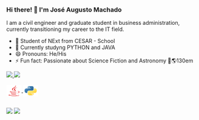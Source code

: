 ### Hi there! 👋 I'm José Augusto Machado

I am a civil engineer and graduate student in business administration, currently transitioning my career to the IT field.

- 🔭 Student of NExt from CESAR - School
- 🌱 Currently studyng PYTHON and JAVA
- 😄 Pronouns: He/His
- ⚡ Fun fact: Passionate about Science Fiction and Astronomy 🚀🌎130em

<div>
  <a href="https://github.com/jaugustomachado">
  <img height="130em" src="https://github-readme-stats.vercel.app/api?username=jaugustomachado&show_icons=true&theme=dracula&include_all_commits=true&count_private=true"/>
  <img height="130em" src="https://github-readme-stats.vercel.app/api/top-langs/?username=jaugustomachado&layout=compact&langs_count=7&theme=dracula"/>
</div>

<div style="display: inline_block"><br>
  <img align="center" alt="Rafa-Js" height="30" width="40" src="https://raw.githubusercontent.com/devicons/devicon/master/icons/java/java-plain.svg">
  <img align="center" alt="Rafa-Python" height="30" width="40" src="https://raw.githubusercontent.com/devicons/devicon/master/icons/python/python-original.svg">
</div>
 
  ##
  
<div> 
  <a href = "mailto:jose.augusto.machado@hotmail.com"><img src="https://img.shields.io/badge/Microsoft_Outlook-0078D4?style=for-the-badge&logo=microsoft-outlook&logoColor=white" target="_blank"></a>
  <a href="https://www.linkedin.com/in/jos%C3%A9-augusto-machado-9ab81612a/" target="_blank"><img src="https://img.shields.io/badge/-LinkedIn-%230077B5?style=for-the-badge&logo=linkedin&logoColor=white" target="_blank"></a> 
 
</div>

